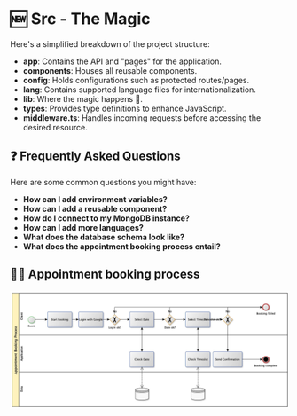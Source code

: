# 🆕 Src - The Magic

Here's a simplified breakdown of the project structure:

- **app**: Contains the API and "pages" for the application.
- **components**: Houses all reusable components.
- **config**: Holds configurations such as protected routes/pages.
- **lang**: Contains supported language files for internationalization.
- **lib**: Where the magic happens 🗿.
- **types**: Provides type definitions to enhance JavaScript.
- **middleware.ts**: Handles incoming requests before accessing the desired resource.

## ❓ Frequently Asked Questions

Here are some common questions you might have:

- **How can I add environment variables?**
- **How can I add a reusable component?**
- **How do I connect to my MongoDB instance?**
- **How can I add more languages?**
- **What does the database schema look like?**
- **What does the appointment booking process entail?**

## 🏃🏽 Appointment booking process

![appointment-booking-process](https://github.com/TobiasGleiter/nextjs-appointment-booking/blob/main/docs/appointment-booking-process.jpg)
